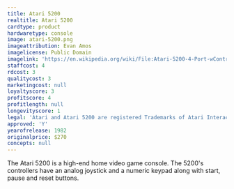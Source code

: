 ```yaml
---
title: Atari 5200
realtitle: Atari 5200
cardtype: product
hardwaretype: console
image: atari-5200.png
imageattribution: Evan Amos
imagelicense: Public Domain
imagelink: 'https://en.wikipedia.org/wiki/File:Atari-5200-4-Port-wController-L.jpg'
staffcost: 4
rdcost: 3
qualitycost: 3
marketingcost: null
loyaltyscore: 3
profitscore: 4
profitlength: null
longevityscore: 1
legal: 'Atari and Atari 5200 are registered Trademarks of Atari Interactive, Inc.'
approved: 'Y'
yearofrelease: 1982
originalprice: $270
concepts: null
---
```


The Atari 5200 is a high-end home video game console. The 5200's controllers have an analog joystick and a numeric keypad along with start, pause and reset buttons.
